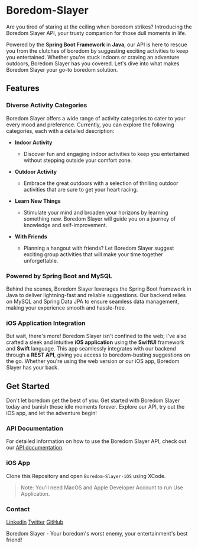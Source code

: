 # Boredom-Slayer
Are you tired of staring at the ceiling when boredom strikes? 
Introducing the Boredom Slayer API, your trusty companion for those dull 
moments in life.

Powered by the **Spring Boot Framework** in **Java**, our API is here to rescue you from the clutches of boredom
by suggesting exciting activities to keep you entertained. Whether you're 
stuck indoors or craving an adventure outdoors, Boredom Slayer has you covered. Let's dive into what makes Boredom Slayer your go-to boredom 
solution.


## Features
### Diverse Activity Categories
Boredom Slayer offers a wide range of activity categories to cater to your every mood and preference. Currently, you can explore the following categories, each with a detailed description:

- **Indoor Activity**
  - Discover fun and engaging indoor activities to keep you entertained without stepping outside your comfort zone.

- **Outdoor Activity**
  - Embrace the great outdoors with a selection of thrilling outdoor activities that are sure to get your heart racing.

- **Learn New Things**
  - Stimulate your mind and broaden your horizons by learning something new. Boredom Slayer will guide you on a journey of knowledge and self-improvement.

- **With Friends** 
    - Planning a hangout with friends? Let Boredom Slayer suggest exciting group activities that will make your time together unforgettable.


### Powered by Spring Boot and MySQL
Behind the scenes, Boredom Slayer leverages the Spring Boot framework in
Java to deliver lightning-fast and reliable suggestions. Our backend relies
on MySQL and Spring Data JPA to ensure seamless data management, making your
experience smooth and hassle-free.


### iOS Application Integration
But wait, there's more! Boredom Slayer isn't confined to the web; I've 
also crafted a sleek and intuitive **iOS application** using the **SwiftUI** 
framework and **Swift** language. This app seamlessly integrates with our 
backend through a **REST API**, giving you access to boredom-busting suggestions
on the go. Whether you're using the web version or our iOS app, Boredom 
Slayer has your back.

## Get Started
Don't let boredom get the best of you. Get started with Boredom Slayer 
today and banish those idle moments forever. Explore our API, try out the
iOS app, and let the adventure begin!

### API Documentation
For detailed information on how to use the Boredom Slayer API, 
check out our [API documentation](ApiDcoumentation.md).

### iOS App
Clone this Repository and open `Boredom-Slayer-iOS` using XCode.
> Note: You'll need MacOS and Apple Developer Account to run Use Application.


### Contact
[Linkedin](https://www.linkedin.com/in/insanelyharsh/)
[Twitter](https://twitter.com/amiharsh_)
[GitHub](https://github.com/insanelyHarsh/)

Boredom Slayer - Your boredom's worst enemy, your entertainment's best friend!